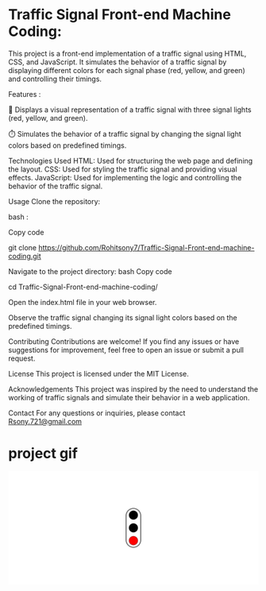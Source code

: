 <h1>Traffic Signal Front-end Machine Coding:</h1>

This project is a front-end implementation of a traffic signal using HTML, CSS, and JavaScript. It simulates the behavior of a traffic signal by displaying different colors for each signal phase (red, yellow, and green) and controlling their timings.

Features :

🚦 Displays a visual representation of a traffic signal with three signal lights (red, yellow, and green).

⏱️ Simulates the behavior of a traffic signal by changing the signal light colors based on predefined timings.

Technologies Used
HTML: Used for structuring the web page and defining the layout.
CSS: Used for styling the traffic signal and providing visual effects.
JavaScript: Used for implementing the logic and controlling the behavior of the traffic signal.

Usage
Clone the repository:

bash :

Copy code

git clone https://github.com/Rohitsony7/Traffic-Signal-Front-end-machine-coding.git

Navigate to the project directory:
bash
Copy code

cd Traffic-Signal-Front-end-machine-coding/

Open the index.html file in your web browser.

Observe the traffic signal changing its signal light colors based on the predefined timings.

Contributing
Contributions are welcome! If you find any issues or have suggestions for improvement, feel free to open an issue or submit a pull request.

License
This project is licensed under the MIT License.

Acknowledgements
This project was inspired by the need to understand the working of traffic signals and simulate their behavior in a web application.

Contact
For any questions or inquiries, please contact Rsony.721@gmail.com

# project gif

![Traffic Signal GIF](./Recording%202023-05-05%20at%2020.08.17.gif)
